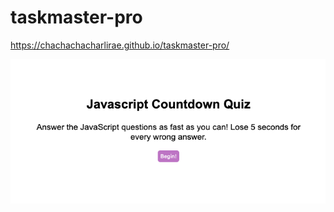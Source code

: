 # taskmaster-pro

https://chachachacharlirae.github.io/taskmaster-pro/


![Image description](https://raw.githubusercontent.com/chachachacharlirae/jsquizbizness/master/Screen%20Shot%202020-04-12%20at%2011.07.37%20PM.png)
